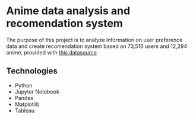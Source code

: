 # Anime data analysis and recomendation system

The purpose of this project is to analyze information on user preference data and create recomendation system based on 73,516 users and 12,294 anime, provided with [this  datasource](https://www.kaggle.com/datasets/CooperUnion/anime-recommendations-database).

## Technologies
* Python
* Jupyter Notebook
* Pandas
* Matplotlib
* Tableau